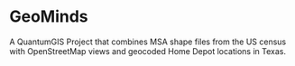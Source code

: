 # GeoMinds
A QuantumGIS Project that combines MSA shape files from the US census with OpenStreetMap views and geocoded Home Depot locations in Texas.
